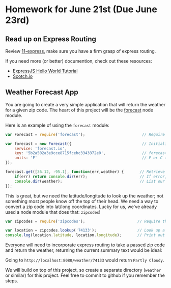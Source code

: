 Homework for June 21st (Due June 23rd)
======================

Read up on Express Routing
--------------------------
Review [11-express](https://github.com/sergei202/okcoders-backend/tree/master/11-express), make sure you have a firm grasp of express routing.

If you need more (or better) documention, check out these resources:
- [ExpressJS Hello World Tutorial](http://expressjs.com/en/starter/hello-world.html)
- [Scotch.io](https://scotch.io/tutorials/learn-to-use-the-new-router-in-expressjs-4)


Weather Forecast App
------------------------
You are going to create a very simple application that will return the weather for a given zip code.  The heart of this project will be the  [forecast](https://github.com/jameswyse/forecast) node module.

Here is an example of using the `forecast` module:
```js
var Forecast = require('forecast');                         // Require the forecast module

var forecast = new Forecast({                               // Initialize an instance of Forecast
	service: 'forecast.io',
	key: '5b2a502a3e9cce8715fcebc3343372e0',                // forecast.io API key
	units: 'F'                                              // F or C (only the first letter is parsed)
});

forecast.get([36.12, -95.1], function(err,weather) {       // Retrieve weather information from the passed coordinates (Tulsa, OK) (latitude, longitude)
	if(err) return console.dir(err);                       // If error, print out the error and return
	console.dir(weather);                                  // List our weather object
});

```
This is great, but we need the latitude/longitude to look up the weather; not something most people know off the top of their head.  We need a way to convert a zip code into lat/long coordinates.  Lucky for us, we've already used a node module that does that: `zipcodes`!

```js
var zipcodes = require('zipcodes');                       // Require the zipcodes module

var location = zipcodes.lookup('74133');                  // Look up a zip code and assign the returned object to the location variable
console.log(location.latitude, location.longitude);       // Print out our coordinates
```

Everyone will need to incorporate express routing to take a passed zip code and return the weather, returning the current summary text would be ideal:

Going to `http://localhost:8080/weather/74133` would return `Partly Cloudy`.

We will build on top of this project, so create a separate directory (`weather` or similar) for this project.  Feel free to commit to github if you remember the steps.
